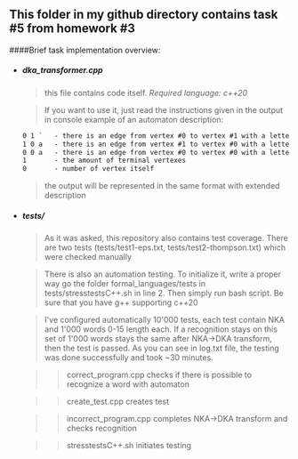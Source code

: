 ## This folder in my github directory contains task #5 from homework #3

####Brief task implementation overview:
  - ##### dka_transformer.cpp
    
    > this file contains code itself. *Required language: c++20*
    
    >If you want to use it, just read the instructions given in the output in console
    >example of an automaton description:

    ```2 3     - number of vertexes, number of edges
    0 1 `   - there is an edge from vertex #0 to vertex #1 with a letter ` (eps)
    1 0 a   - there is an edge from vertex #1 to vertex #0 with a letter a
    0 0 a   - there is an edge from vertex #0 to vertex #0 with a letter a
    1       - the amount of terminal vertexes
    0       - number of vertex itself
    ```

    >the output will be represented in the same format with extended description

  - ##### tests/

    >As it was asked, this repository also contains test coverage.
    There are two tests (tests/test1-eps.txt, tests/test2-thompson.txt) which were checked manually

    >There is also an automation testing. To initialize it, write a proper way go the folder formal_languages/tests in tests/stresstestsC++.sh in line 2. Then simply run bash script. Be sure that you have g++ supporting c++20

    >I've configured automatically 10'000 tests, each test contain NKA and 1'000 words 0-15 length each. If a recognition stays on this set of 1'000 words stays the same after NKA->DKA transform, then the test is passed. As you can see in log.txt file, the testing was done successfully and took ~30 minutes.

    >>correct_program.cpp     checks if there is possible to recognize a word with automaton

    >> create_test.cpp         creates test

    >> incorrect_program.cpp   completes NKA->DKA transform and checks recognition

    >> stresstestsC++.sh       initiates testing


    



  